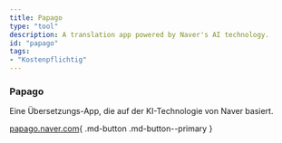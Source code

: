```yaml
---
title: Papago
type: "tool"
description: A translation app powered by Naver's AI technology.
id: "papago"
tags:
- "Kostenpflichtig"
---
```


### Papago

Eine Übersetzungs-App, die auf der KI-Technologie von Naver basiert.

[papago.naver.com](https://papago.naver.com/){ .md-button .md-button--primary } 
